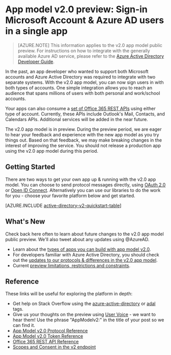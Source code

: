 <properties
	pageTitle="App Model v2.0 Overview | Microsoft Azure"
	description="An introduction to building apps with both Microsoft Account and Azure Active Directory sign-in."
	services="active-directory"
	documentationCenter=""
	authors="dstrockis"
	manager="mbaldwin"
	editor=""/>

<tags
	ms.service="active-directory"
	ms.workload="identity"
	ms.tgt_pltfrm="na"
	ms.devlang="na"
	ms.topic="article"
	ms.date="11/06/2015"
	ms.author="dastrock"/>

# App model v2.0 preview: Sign-in Microsoft Account & Azure AD users in a single app

> [AZURE.NOTE]
	This information applies to the v2.0 app model public preview.  For instructions on how to integrate with the generally available Azure AD service, please refer to the [Azure Active Directory Developer Guide](active-directory-developers-guide.md).

In the past, an app developer who wanted to support both Microsoft accounts and Azure Active Directory was required to integrate with two separate systems. With the v2.0 app model, you can now sign users in with both types of accounts. One simple integration allows you to reach an audience that spans millions of users with both personal and work/school accounts.

Your apps can also consume a [set of Office 365 REST APIs](https://msdn.microsoft.com/office/office365/howto/authenticate-Office-365-APIs-using-v2) using either type of account.  Currently, these APIs include Outlook's Mail, Contacts, and Calendars APIs.  Additional services will be added in the near future.
<!-- TODO: customer reference article -->
<!-- Several apps have already begun to bridge the gap between consumer and enterprise accounts, including: [Boomerang](), [TripIt](), & [Uber](). -->

The v2.0 app model is in preview.  During the preview period, we are eager to hear your feedback and experience with the new app model as you try things out.  Based on that feedback, we may make breaking changes in the interest of improving the service.  You should not release a production app using the v2.0 app model during this period.
<!-- TODO: Get approval on how it looks  -->

## Getting Started
There are two ways to get your own app up & running with the v2.0 app model.  You can choose to send protocol messages directly, using [OAuth 2.0](active-directory-v2-protocols.md#oauth2-authorization-code-flow) or [Open ID Connect](active-directory-v2-protocols.md#openid-connect-sign-in-flow).  Alternatively you can use our libraries to do the work for you - choose your favorite platform below and get started.
<!-- TODO: Finalize this table  -->

[AZURE.INCLUDE [active-directory-v2-quickstart-table](../../includes/active-directory-v2-quickstart-table.md)]

## What's New
Check back here often to learn about future changes to the v2.0 app model public preview.  We'll also tweet about any updates using @AzureAD.

- Learn about the [types of apps you can build with app model v2.0](active-directory-v2-flows.md).
- For developers familiar with Azure Active Directory, you should check out the [updates to our protocols & differences in the v2.0 app model](active-directory-v2-compare.md).
- Current [preview limitations, restrictions and constraints](active-directory-v2-limitations.md).

## Reference
These links will be useful for exploring the platform in depth:

- Get help on Stack Overflow using the [azure-active-directory](http://stackoverflow.com/questions/tagged/azure-active-directory) or [adal](http://stackoverflow.com/questions/tagged/adal) tags.
- Give us your thoughts on the preview using [User Voice](http://feedback.azure.com/forums/169401-azure-active-directory) - we want to hear them!  Use the phrase "AppModelv2:" in the title of your post so we can find it.
- [App Model v2.0 Protocol Reference](active-directory-v2-protocols.md)
- [App Model v2.0 Token Reference](active-directory-v2-tokens.md)
- [Office 365 REST API Reference](https://msdn.microsoft.com/office/office365/howto/authenticate-Office-365-APIs-using-v2)
- [Scopes and Consent in the v2 endpoint](active-directory-v2-scopes.md)

<!-- TODO: These articles
- [ADAL Library Reference]()
- [v2 Endpoint FAQs](active-directory-v2-faq.md)
-->
